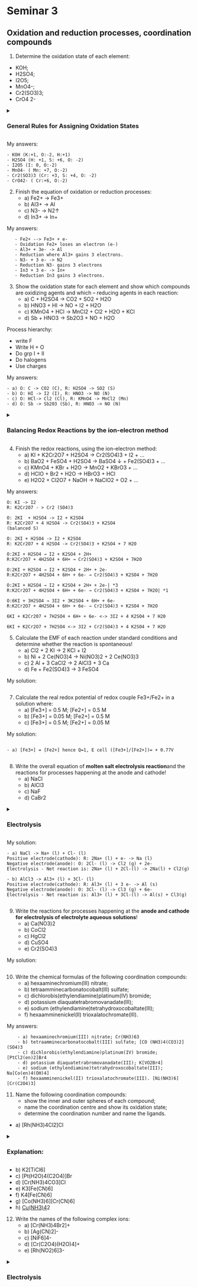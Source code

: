 # Seminar 3 

## Oxidation and reduction processes, coordination compounds

1. Determine the oxidation state of each element: 
- KOH;
- H2SO4;
- I2O5;
- MnO4-;
- Cr2(SO3)3;
- CrO4 2-


<details> <summary> <h3>General Rules for Assigning Oxidation States</h3></summary> 

- For monoatomic ions (ions consisting of a single atom), the oxidation state is equal to the charge of the ion. For example, in KOH, K has an oxidation state of +1, and O and H have oxidation states of -2 and +1, respectively.

- In a compound, the sum of the oxidation states of all atoms must equal the overall charge of the compound.

- Hydrogen (H) typically has an oxidation state of +1 when bonded to nonmetals and -1 when bonded to metals. However, there are exceptions.

- Oxygen (O) typically has an oxidation state of -2 in compounds. However, there are exceptions, such as in peroxides where it has an oxidation state of -1.

- The sum of the oxidation states of all atoms in a polyatomic ion must equal the charge of the ion. For example, in the sulfate ion (SO4^2-), the sum of the oxidation states of S and O must equal -2.

Using Postulated Oxidation Number Rules
In many cases where you need to calculate the oxidation state, you'll be dealing with atoms earlier in the periodic table. In these cases, you can usually find the oxidation numbers for all or most atoms in a molecule using the following set of rules:

1. The oxidation number of any atom in its elemental form is 0.
2. The sum of oxidation numbers in a neutral compound is 0. The sum of the oxidation numbers in a monatomic ion is equal to the overall charge of that ion.
3. The oxidation number of fluorine is always -1. Chlorine, bromine, and iodine usually have an oxidation number of -1, unless they're combined with oxygen or fluorine.
4. The oxidation number of a Group 1 element in a compound is +1. The alkali metals (group I) always have an oxidation number of +1.
5. The oxidation number of a Group 2 element in a compound is +2. The alkaline earth metals (group II) are always assigned an oxidation number of +2.
6. Oxygen almost always has an oxidation number of -2, except in:
   6.1 peroxides (e.g. H2O2) where it is -1
   6.2 compounds with fluorine (e.g. OF2) where it is +2
7. The oxidation number of H is +1 when combined with more electronegative elements (e.g. non-metals) it is -1 when combined with less electronegative elements (e.g. metals).
</details>

My answers:
```text 
- KOH (K:+1, O:-2, H:+1)
- H2SO4 (H: +1, S: +6, O: -2)
- I2O5 (I: 0, O:-2)
- MnO4- ( Mn: +7, O:-2) 
- Cr2(SO3)3 (Cr: +3, S: +4, O: -2) 
- CrO42- ( Cr:+6, O:-2)
```

2. Finish the equation of oxidation or reduction processes:
   - a) Fe2+ → Fe3+  
   - b) Al3+ → Al
   - c) N3- → N2↑
   - d) In3+ → In+

My answers:

```text 
   - Fe2+ --> Fe3+ + e-
   - Oxidation Fe2+ loses an electron (e-)
   - Al3+ + 3e- -> Al
   - Reduction where Al3+ gains 3 electrons.
   - N3- + 3 e- -> N2
   - Reduction N3- gains 3 electrons
   - In3 + 3 e- -> In+
   - Reduction In3 gains 3 electrons.
```

3. Show the oxidation state for each element and show which compounds are oxidizing agents and which – reducing agents in each reaction:
   - a) C + H2SO4 → CO2 + SO2 + H2O
   - b) HNO3 + HI → NO + I2 + H2O
   - c) KMnO4 + HCl → MnCl2 + Cl2 + H2O + KCl
   - d) Sb + HNO3 → Sb2O3 + NO + H2O


Process hierarchy:

- write F
- Write H + O
- Do grp I + II
- Do halogens
- Use charges


My answers: 

```text 
- a) O: C -> CO2 (C), R: H2SO4 -> SO2 (S)
- b) O: HI -> I2 (I), R: HNO3 -> NO (N)
- c) O: HCl-> Cl2 (Cl), R: KMnO4 -> MnCl2 (Mn)
- d) O: Sb -> Sb203 (Sb), R: HNO3 -> NO (N) 

```


<details> <summary><h3>Balancing Redox Reactions by the ion-electron method</h3></summary>

1. Write down the unbalanced equation (skeleton equation) of the chemical reaction. All reactants and products must be known. For a better result write the reaction in ionic form.

2. Redox reaction into half-reactions
- Assign oxidation numbers for each atom in the equation.
- Identify and write out all redox couples in reaction. Identify which reactants are being oxidized (the oxidation number increases when it reacts) and which are being reduced (the oxidation number goes down).
- Combine these redox couples into 2 half-reactions: one for the oxidation, and one for the reduction.

3. Balance the atoms in each half-reaction. A chemical equation must have the same number of atoms of each element on both sides of the equation. Add appropriate coefficients (stoichiometric coefficients) in front of the chemical formulas. Never change a formula when balancing an equation. Balance each half-reaction separately.
- Balance all the oxygen  (o) atoms. Check if there are the same numbers of oxygen atoms on the left and right side, if they aren't equilibrate these atoms by adding water (h2o) molecules.
- Balance the hydrogen atoms. Check if there are the same numbers of hydrogen atoms on the left and right side, if they aren't equilibrate these atoms by adding protons (H+).

4. Balance the charge. To balance the charge, add electrons (e-) to the more positive side to equal the less positive side of the half-reaction. It doesn't matter what the charge is as long as it is the same on both sides.

5. Make electron gain equivalent to electron loss. The electrons lost in the oxidation half-reaction must be equal to the electrons gained in the reduction half-reaction. To make the two equal, multiply the coefficients of all species by integers producing the lowest common multiple between the half-reactions.

6. Add the half-reactions together. The two half-reactions can be combined just like 2 algebraic equations, with the arrow serving the equals sign. Recombine the two half-reactions by adding all the reactants together on the one side and all of the products together on the other side.


7. Simplify the equation. The same species on opposite sides of the arrow can be cancelled. Write the equation so that the coefficients are the smallest set of integers possible.

Finally, always check to see that the equation is balanced. First, verify the equation contains the same type and number of atoms on both sides of the equation. 


</details> 

4. Finish the redox reactions, using the ion-electron method:
   - a) KI + K2Cr2O7 + H2SO4 → Cr2(SO4)3 + I2 + …
   - b) BaO2 + FeSO4 + H2SO4 → BaSO4 ↓ + Fe2(SO4)3 + …
   - c) KMnO4 + KBr + H2O → MnO2 + KBrO3 + …
   - d) HClO + Br2 + H2O → HBrO3 + HCl
   - e) H2O2 + Cl2O7 + NaOH → NaClO2 + O2 + …


My answers:
```text
O: KI -> I2
R: K2Cr2O7 - > Cr2 (SO4)3

O: 2KI  + H2SO4 -> I2 + K2SO4
R: K2Cr2O7 + 4 H2SO4 -> Cr2(SO4)3 + K2SO4
(balanced S) 

O: 2KI + H2SO4 -> I2 + K2SO4
R: K2Cr2O7 + 4 H2SO4 -> Cr2(SO4)3 + K2SO4 + 7 H2O

O:2KI + H2SO4 → I2 + K2SO4 + 2H+ 
R:K2Cr2O7 + 4H2SO4 + 6H+ → Cr2(SO4)3 + K2SO4 + 7H2O

O:2KI + H2SO4 → I2 + K2SO4 + 2H+ + 2e- 
R:K2Cr2O7 + 4H2SO4 + 6H+ + 6e- → Cr2(SO4)3 + K2SO4 + 7H2O

O:2KI + H2SO4 → I2 + K2SO4 + 2H+ + 2e-| *3
R:K2Cr2O7 + 4H2SO4 + 6H+ + 6e- → Cr2(SO4)3 + K2SO4 + 7H2O| *1

O:6KI + 3H2SO4 → 3I2 + 3K2SO4 + 6H+ + 6e- 
R:K2Cr2O7 + 4H2SO4 + 6H+ + 6e- → Cr2(SO4)3 + K2SO4 + 7H2O

6KI + K2Cr207 + 7H2SO4 + 6H+ + 6e- <-> 3I2 + 4 K2SO4 + 7 H20

6KI + K2Cr2O7 + 7H2SO4 <-> 3I2 + Cr2(SO4)3 + 4 K2SO4 + 7 H2O
```

5. Calculate the EMF of each reaction under standard conditions and determine whether the reaction is spontaneous!
    - a) Cl2 + 2 KI → 2 KCl + I2
    - b) Ni + 2 Ce(NO3)4 → Ni(NO3)2 + 2 Ce(NO3)3
    - c) 2 Al + 3 CaCl2 → 2 AlCl3 + 3 Ca
    - d) Fe + Fe2(SO4)3 →  3 FeSO4

My solution:
```text 

```

7. Calculate the real redox potential of redox couple Fe3+/Fe2+ in a solution where:
    - a) [Fe3+] = 0.5 M; [Fe2+] = 0.5 M
    - b) [Fe3+] = 0.05 M; [Fe2+] = 0.5 M
    - c) [Fe3+] = 0.5 M; [Fe2+] = 0.05 M

My solution:
```text

- a) [Fe3+] = [Fe2+] hence Q=1, E cell ([Fe3+]/[Fe2+])= + 0.77V


```

8. Write the overall equation of **molten salt electrolysis reaction**and the reactions for processes happening at the anode and cathode!
   - a) NaCl
   - b) AlCl3
   - c) NaF
   - d) CaBr2






<details><summary><h3>Electrolysis </h3></summary>
Electrolysis is a type of process where an electric current is passed through a liquid or a solution containing ions, which causes the substances inside to decompose.
   
   <img width="515" alt="Screenshot 2023-10-13 at 01 43 57" src="https://github.com/pe1l1nl1/23007/assets/19546253/c580979f-3b00-4041-9048-977b5ea92ce6">
   
  <img width="581" alt="Screenshot 2023-10-13 at 01 44 10" src="https://github.com/pe1l1nl1/23007/assets/19546253/a61aa2d0-e0c1-42f7-8e6b-93ad0ae1f04a">

**Electrolyte**
An electrolyte is a type of substance or mixture that contains mobile ions that can undergo electrolysis.
<img width="688" alt="Screenshot 2023-10-13 at 01 45 08" src="https://github.com/pe1l1nl1/23007/assets/19546253/e4771c6a-37c8-4671-a693-f278089cd477">

<img width="707" alt="Screenshot 2023-10-13 at 01 46 37" src="https://github.com/pe1l1nl1/23007/assets/19546253/64121221-4cd3-4a37-9de0-e4dc41cfd08e">


</details>

My solution:
```text 
- a) NaCl -> Na+ (l) + Cl- (l)
Positive electrode(cathode): R: 2Na+ (l) + e- -> Na (l)
Negative electrode(anode): O: 2Cl- (l) -> Cl2 (g) + 2e-
Electrolysis - Net reaction is: 2Na+ (l) + 2Cl-(l) -> 2Na(l) + Cl2(g)

- b) AlCl3 -> Al3+ (l) + 3Cl- (l)
Positive electrode(cathode): R: Al3+ (l) + 3 e- -> Al (s)
Negative electrode(anode): O: 3Cl- (l) -> Cl3 (g) + 6e-
Electrolysis - Net reaction is: Al3+ (l) + 3Cl-(l) -> Al(s) + Cl3(g)


```
     
9. Write the reactions for processes happening at the **anode and cathode for electrolysis of electrolyte aqueous solutions**!
   - a) Ca(NO3)2
   - b) CoCl2
   - c) HgCl2
   - d) CuSO4
   - e) Cr2(SO4)3

My solution:
```text 

```

10. Write the chemical formulas of the following coordination compounds:
    - a) hexaaminechromium(III) nitrate; 
    - b) tetraamminecarbonatocobalt(III) sulfate; 
    - c) dichlorobis(ethylendiamine)platinum(IV) bromide; 
    - d) potassium diaquatetrabromovanadate(III); 
    - e) sodium (ethylendiamine)tetrahydroxocobaltate(III); 
    - f) hexaamminenickel(II) trioxalatochromate(III). 

My answers:

```text
    - a) hexaaminechromium(III) nitrate; Cr(NH3)63
    - b) tetraamminecarbonatocobalt(III) sulfate; [CO (NH3)4(CO3)2](SO4)3
    - c) dichlorobis(ethylendiamine)platinum(IV) bromide; [PtCl2(en)2]Br4
    - d) potassium diaquatetrabromovanadate(III); K[VO2Br4]
    - e) sodium (ethylendiamine)tetrahydroxocobaltate(III); Na[Co(en)4(OH)4]
    - f) hexaamminenickel(II) trioxalatochromate(III). [Ni(NH3)6][Cr(C2O4)3]
```

11. Name the following coordination compounds:
     - show the inner and outer spheres of each compound;
    -  name the coordination centre and show its oxidation state;
    -  determine the coordination number and name the ligands.
- a) [Rh(NH3)4Cl2]Cl



  

<details> <summary><h3>Explanation: </h3></summary>
   a) [Rh(NH3)4Cl2]Cl
   Name: Tetraamminedichlororhodium(III) chloride
   
Coordination Center: Rhodium (Rh)
Oxidation State of Rhodium: To determine the oxidation state of Rhodium, we can calculate it as follows:
Each ammonia (NH3) ligand is neutral, so four NH3 ligands contribute 0 charges.
Each chloride ion (Cl-) has a charge of -1, and there are two of them, so they contribute a -2 charge.
The overall charge of the complex is neutral (since it's not specified otherwise).
Therefore, the oxidation state of Rhodium (Rh) is +3 to balance the charges.
Coordination Number: 6 (Rhodium is surrounded by six ligands).

Ligands:

Four ammonia (NH3) ligands
Two chloride ions (Cl-)

Inner Sphere:

The coordination center (Rhodium) along with its directly coordinated ligands (four NH3 ligands and two chloride ions).
Outer Sphere:

The outer sphere would include any ions or molecules that are not directly coordinated with the central metal. In this case, it includes the chloride ion (Cl-) outside the square brackets.
So, the inner sphere includes [Rh(NH3)4Cl2], and the outer sphere includes the chloride ion (Cl-) outside the square brackets.
</details>

- b) K2[TiCl6]
- c) [Pt(H2O)4(C2O4)]Br
- d) [Cr(NH3)4CO3]Cl
- e) K3[Fe(CN)6]
- f) K4[Fe(CN)6]
- g) [Co(NH3)6][Cr(CN)6]
- h) [Cu(NH3)4](OH)2

12. Write the names of the following complex ions:
    - a) [Cr(NH3)4Br2]+ 
    - b) [Ag(CN)2]-
    - c) [NiF6]4-
    - d) [Cr(C2O4)(H2O)4]+
    - e) [Rh(NO2)6]3-
   



<details><summary><h3>Electrolysis </h3></summary>

</details>
